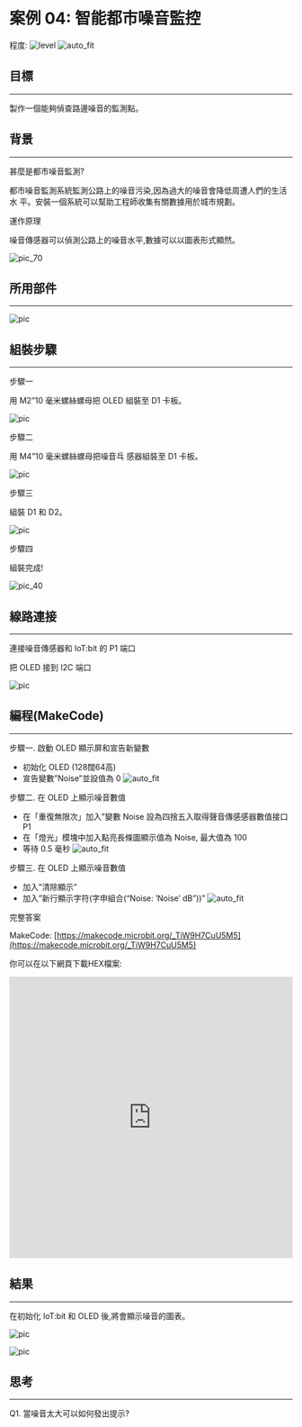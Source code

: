 # 案例 04: 智能都市噪音監控

程度: ![level](images/level2.png)
![auto_fit](images/Case4/case-04_1.png)<P>

## 目標
<HR>

製作一個能夠偵查路邊噪音的監測點。<BR><P>

## 背景
<HR>

<span id="subtitle">甚麼是都市噪音監測?</span><P>
都市噪音監測系統監測公路上的噪音污染,因為過大的噪音會降低周遭人們的生活水
平。安裝一個系統可以幫助工程師收集有關數據用於城市規劃。<BR><P>

<span id="subtitle">運作原理</span><P>
噪音傳感器可以偵測公路上的噪音水平,數據可以以圖表形式顯然。<BR><P>
![pic_70](images/Case4/Concept-diagram-Case4.png)<P>


## 所用部件
<HR>

![pic](images/Case4/Case4_parts.png)<P>

## 組裝步驟
<HR>

<span id="subtitle">步驟一</span><P>
用 M2”10 毫米螺絲螺母把 OLED 組裝至 D1 卡板。<BR><P>
![pic](images/Case4/Case4_ass1.png)<P>
<span id="subtitle">步驟二</span><P>
用 M4”10 毫米螺絲螺母把噪音乓 感器組裝至 D1 卡板。<BR><P>
![pic](images/Case4/Case4_ass2.png)<P>
<span id="subtitle">步驟三</span><P>
組裝 D1 和 D2。<BR><P>
![pic](images/Case4/Case4_ass3.png)<P>
<span id="subtitle">步驟四</span><P>
組裝完成!<BR><P>
![pic_40](images/Case4/Case4_ass4.png)<P>

## 線路連接
<HR>

連接噪音傳感器和 IoT:bit 的 P1 端口<BR><P>
把 OLED 接到 I2C 端口<BR><P>
![pic](images/Case4/Case4_hardware.png)<P>

## 編程(MakeCode)
<HR>

<span id="subtitle">步驟一. 啟動 OLED 顯示屏和宣告新變數</span><p>
* 初始化 OLED (128闊64高)
* 宣告變數”Noise”並設值為 0
![auto_fit](images/Case4/Case4_p1.png)<P>

<span id="subtitle">步驟二. 在 OLED 上顯示噪音數值</span><P>
* 在「重復無限次」加入”變數 Noise 設為四捨五入取得聲音傳感感器數值接口 P1
* 在「燈光」模塊中加入點亮長條圖顯示值為 Noise, 最大值為 100
* 等待 0.5 毫秒
![auto_fit](images/Case4/Case4_p2.png)<P>

<span id="subtitle">步驟三. 在 OLED 上顯示噪音數值</span><P>
* 加入”清除顯示”
* 加入”新行顯示字符(字申組合(“Noise: ‵Noise‵ dB”))”
![auto_fit](images/Case4/Case4_p3.png)<P>


<span id="subtitle">完整答案<BR><P>
MakeCode: [https://makecode.microbit.org/_TiW9H7CuU5M5](https://makecode.microbit.org/_TiW9H7CuU5M5)<BR><P>
你可以在以下網頁下載HEX檔案:<BR>
<iframe src="https://makecode.microbit.org/#pub:_TiW9H7CuU5M5" width="100%" height="500" frameborder="0"></iframe>


## 結果
<HR>

在初始化 IoT:bit 和 OLED 後,將會顯示噪音的圖表。<BR><P>
![pic](images/Case4/Case4_result.gif)<P>
![pic](images/Case4/Case4_result2.png)<P>

## 思考
<HR>

Q1. 當噪音太大可以如何發出提示?<BR><P>

